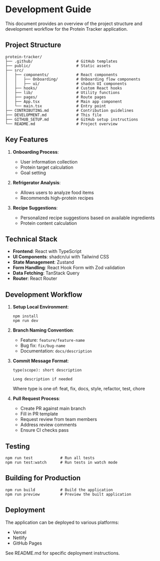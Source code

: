 
# Development Guide

This document provides an overview of the project structure and development workflow for the Protein Tracker application.

## Project Structure

```
protein-tracker/
├── .github/                   # GitHub templates
├── public/                    # Static assets
├── src/
│   ├── components/            # React components
│   │   ├── Onboarding/        # Onboarding flow components
│   │   ├── ui/                # shadcn UI components
│   ├── hooks/                 # Custom React hooks
│   ├── lib/                   # Utility functions
│   ├── pages/                 # Route pages
│   ├── App.tsx                # Main app component
│   └── main.tsx               # Entry point
├── CONTRIBUTING.md            # Contribution guidelines
├── DEVELOPMENT.md             # This file
├── GITHUB_SETUP.md            # GitHub setup instructions
└── README.md                  # Project overview
```

## Key Features

1. **Onboarding Process**:
   - User information collection
   - Protein target calculation
   - Goal setting

2. **Refrigerator Analysis**:
   - Allows users to analyze food items
   - Recommends high-protein recipes

3. **Recipe Suggestions**:
   - Personalized recipe suggestions based on available ingredients
   - Protein content calculation

## Technical Stack

- **Frontend**: React with TypeScript
- **UI Components**: shadcn/ui with Tailwind CSS
- **State Management**: Zustand
- **Form Handling**: React Hook Form with Zod validation
- **Data Fetching**: TanStack Query
- **Router**: React Router

## Development Workflow

1. **Setup Local Environment**:
   ```
   npm install
   npm run dev
   ```

2. **Branch Naming Convention**:
   - Feature: `feature/feature-name`
   - Bug fix: `fix/bug-name`
   - Documentation: `docs/description`

3. **Commit Message Format**:
   ```
   type(scope): short description
   
   Long description if needed
   ```
   Where type is one of: feat, fix, docs, style, refactor, test, chore

4. **Pull Request Process**:
   - Create PR against main branch
   - Fill in PR template
   - Request review from team members
   - Address review comments
   - Ensure CI checks pass

## Testing

```
npm run test            # Run all tests
npm run test:watch      # Run tests in watch mode
```

## Building for Production

```
npm run build           # Build the application
npm run preview         # Preview the built application
```

## Deployment

The application can be deployed to various platforms:

- Vercel
- Netlify
- GitHub Pages

See README.md for specific deployment instructions.
